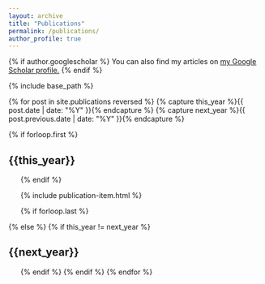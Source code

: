 ```yaml
---
layout: archive
title: "Publications"
permalink: /publications/
author_profile: true
---
```


{% if author.googlescholar %}
  You can also find my articles on <u><a href="{{author.googlescholar}}">my Google Scholar profile</a>.</u>
{% endif %}

{% include base_path %}

<!-- Thanks to GitHub user bastianhagedorn for the following code  -->

<!-- <h3>Year of Publication</h3>
<ul style="padding-left: 1em;">
{% for post in site.publications reversed  %}
  {% capture this_year %}{{ post.date | date: "%Y" }}{% endcapture %}
  {% capture next_year %}{{ post.next.date | date: "%Y" }}{% endcapture %}
  {% if this_year != next_year %}
<li style="display: inline; float:left; list-style-type: none; margin-right: 1em; margin-bottom: 0em;"><strong><a href="#{{this_year}}">{{this_year}}</a></strong></li>
  {% endif %}
{% endfor %}
</ul> -->

<div style="clear: both;"></div>
{% for post in site.publications reversed  %}
  {% capture this_year %}{{ post.date | date: "%Y" }}{% endcapture %}
  {% capture next_year %}{{ post.previous.date | date: "%Y" }}{% endcapture %}

  {% if forloop.first %}
  <h2 id="{{this_year}}">{{this_year}}</h2>
  <ul class="publications">
  {% endif %}

  {% include publication-item.html %}

  {% if forloop.last %}
  </ul>
  {% else %}
  {% if this_year != next_year %}
  </ul>
  <h2 id="{{next_year}}">{{next_year}}</h2>
  <ul>
  {% endif %}
  {% endif %}
{% endfor %}